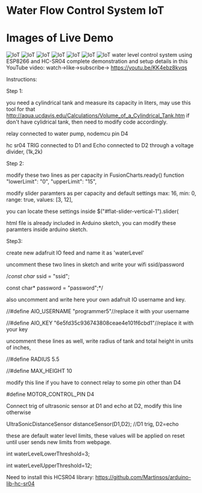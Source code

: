 # Water Flow Control System IoT
# Images of Live Demo

![IoT](https://raw.githubusercontent.com/AhmedRaja1/Water-Flow-Control-System/main/ss.png)
![IoT](https://raw.githubusercontent.com/AhmedRaja1/Water-Flow-Control-System/main/Screenshot%20-%202_7_2020%20%2C%204_42_30%20AM.png)
![IoT](https://raw.githubusercontent.com/AhmedRaja1/Water-Flow-Control-System/main/Screenshot%20-%202_7_2020%20%2C%204_39_08%20AM.png)
![IoT](https://raw.githubusercontent.com/AhmedRaja1/Water-Flow-Control-System/main/Screenshot%20-%202_7_2020%20%2C%204_38_53%20AM.png)
![IoT](https://raw.githubusercontent.com/AhmedRaja1/Water-Flow-Control-System/main/Screenshot%20-%202_7_2020%20%2C%204_37_40%20AM.png)
![IoT](https://raw.githubusercontent.com/AhmedRaja1/Water-Flow-Control-System/main/Screenshot%20-%202_7_2020%20%2C%204_23_21%20AM.png)
![IoT](https://raw.githubusercontent.com/AhmedRaja1/Water-Flow-Control-System/main/Screenshot%20-%202_7_2020%20%2C%204_20_30%20AM.png)
water level control system using ESP8266 and HC-SR04
complete demonstration and setup details in this YouTube video: watch->like->subscribe-> https://youtu.be/KK4ebz8kvqs 

Instructions:

Step 1: 

you need a cylindrical tank and measure its capacity in liters, may use this tool for that
http://aqua.ucdavis.edu/Calculations/Volume_of_a_Cylindrical_Tank.htm
if don't have cylidrical tank, then need to modify code accordingly.

relay connected to water pump, nodemcu pin D4

hc sr04 TRIG connected to D1 and Echo connected to D2 through a voltage divider, (1k,2k)

Step 2:

modify these two lines as per capacity in FusionCharts.ready() function
"lowerLimit": "0",
"upperLimit": "15",

modify  slider paramters as per capacity and default settings
max: 16,
min: 0,
range: true,
values: [3, 12],

you can locate these settings inside $("#flat-slider-vertical-1").slider(

html file is already included in Arduino sketch, you can modify these paramters inside arduino sketch.

Step3:

create new adafruit IO feed and name it as 'waterLevel'

uncomment these two lines in sketch and write your wifi ssid/password

/*const char* ssid = "ssid";

const char* password = "password";*/

also uncomment and write here your own adafruit IO username and key.

//#define AIO_USERNAME    "programmer5"//replace it with your username

//#define AIO_KEY         "6e5fd35c936743808ceae4e101f6cbd1"//replace it with your key

uncomment these lines as well, write radius of tank and total height in units of inches,

//#define RADIUS 5.5

//#define MAX_HEIGHT 10

modify this line if you have to connect relay to some pin other than D4

#define MOTOR_CONTROL_PIN D4 

Connect trig of ultrasonic sensor at D1 and echo at D2, modify this line otherwise

UltraSonicDistanceSensor distanceSensor(D1,D2);  //D1 trig, D2=echo

these are default water level limits, these values will be applied on reset until user sends new limits from webpage. 

int waterLevelLowerThreshold=3;

int waterLevelUpperThreshold=12;

Need to install this HCSR04 library: https://github.com/Martinsos/arduino-lib-hc-sr04
